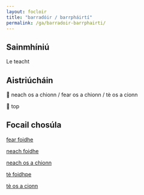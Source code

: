 ```yaml
---
layout: focloir
title: "barradóir / barrpháirtí"
permalink: /ga/barradoir-barrphairti/
---
```


## Sainmhíniú

Le teacht

## Aistriúcháin

&#x1f3f4;&#xe0067;&#xe0062;&#xe0073;&#xe0063;&#xe0074;&#xe007f; neach os a chionn / fear os a chionn / tè os a cionn

&#x1f3f4;&#xe0067;&#xe0062;&#xe0065;&#xe006e;&#xe0067;&#xe007f; top

## Focail chosúla

[fear foidhe](https://faclair.lgbt/fear-foidhe)

[neach foidhe](https://faclair.lgbt/neach-foidhe)

[neach os a chionn](https://faclair.lgbt/neach-os-a-chionn)

[tè foidhpe](https://faclair.lgbt/te-foidhpe)

[tè os a cionn](https://faclair.lgbt/te-os-a-cionn)